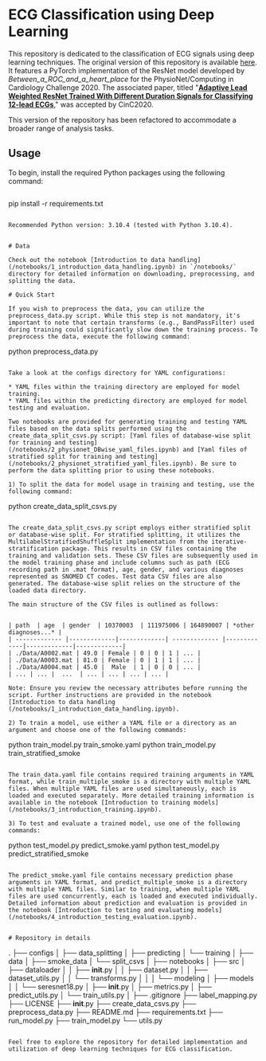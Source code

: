 # ECG Classification using Deep Learning

This repository is dedicated to the classification of ECG signals using deep learning techniques. The original version of this repository is available [here](https://github.com/ZhaoZhibin/Physionet2020model). It features a PyTorch implementation of the ResNet model developed by *Between_a_ROC_and_a_heart_place* for the PhysioNet/Computing in Cardiology Challenge 2020. The associated paper, titled "[**Adaptive Lead Weighted ResNet Trained With Different Duration Signals for Classifying 12-lead ECGs**](https://physionetchallenges.github.io/2020/papers/112.pdf)," was accepted by CinC2020.

This version of the repository has been refactored to accommodate a broader range of analysis tasks.

## Usage

To begin, install the required Python packages using the following command:

```shell

```
pip install -r requirements.txt
```

Recommended Python version: 3.10.4 (tested with Python 3.10.4).


# Data

Check out the notebook [Introduction to data handling](/notebooks/1_introduction_data_handling.ipynb) in `/notebooks/` directory for detailed information on downloading, preprocessing, and splitting the data.

# Quick Start

If you wish to preprocess the data, you can utilize the preprocess_data.py script. While this step is not mandatory, it's important to note that certain transforms (e.g., BandPassFilter) used during training could significantly slow down the training process. To preprocess the data, execute the following command:
```
python preprocess_data.py

```

Take a look at the configs directory for YAML configurations:

* YAML files within the training directory are employed for model training.
* YAML files within the predicting directory are employed for model testing and evaluation.

Two notebooks are provided for generating training and testing YAML files based on the data splits performed using the create_data_split_csvs.py script: [Yaml files of database-wise split for training and testing](/notebooks/2_physionet_DBwise_yaml_files.ipynb) and [Yaml files of stratified split for training and testing](/notebooks/2_physionet_stratified_yaml_files.ipynb). Be sure to perform the data splitting prior to using these notebooks.

1) To split the data for model usage in training and testing, use the following command:

```
python create_data_split_csvs.py

```

The create_data_split_csvs.py script employs either stratified split or database-wise split. For stratified splitting, it utilizes the MultilabelStratifiedShuffleSplit implementation from the iterative-stratification package. This results in CSV files containing the training and validation sets. These CSV files are subsequently used in the model training phase and include columns such as path (ECG recording path in .mat format), age, gender, and various diagnoses represented as SNOMED CT codes. Test data CSV files are also generated. The database-wise split relies on the structure of the loaded data directory.

The main structure of the CSV files is outlined as follows:


| path  | age  | gender  | 10370003  | 111975006 | 164890007 | *other diagnoses...* |
| ------------- |-------------|-------------| ------------- |-------------|-------------|-------------|
| ./Data/A0002.mat | 49.0 | Female | 0 | 0 | 1 | ... |
| ./Data/A0003.mat | 81.0 | Female | 0 | 1 | 1 | ... |
| ./Data/A0004.mat | 45.0 |  Male  | 1 | 0 | 0 | ... |
| ... | ... |  ...  | ... | ... | ... | ... |

Note: Ensure you review the necessary attributes before running the script. Further instructions are provided in the notebook [Introduction to data handling (/notebooks/1_introduction_data_handling.ipynb). 

2) To train a model, use either a YAML file or a directory as an argument and choose one of the following commands:

```
python train_model.py train_smoke.yaml
python train_model.py train_stratified_smoke

```

The train_data.yaml file contains required training arguments in YAML format, while train_multiple_smoke is a directory with multiple YAML files. When multiple YAML files are used simultaneously, each is loaded and executed separately. More detailed training information is available in the notebook [Introduction to training models](/notebooks/3_introduction_training.ipynb).

3) To test and evaluate a trained model, use one of the following commands:

```
python test_model.py predict_smoke.yaml
python test_model.py predict_stratified_smoke

```

The predict_smoke.yaml file contains necessary prediction phase arguments in YAML format, and predict_multiple_smoke is a directory with multiple YAML files. Similar to training, when multiple YAML files are used concurrently, each is loaded and executed individually. Detailed information about prediction and evaluation is provided in the notebook [Introduction to testing and evaluating models](/notebooks/4_introduction_testing_evaluation.ipynb).


# Repository in details

```
.
├── configs
│   ├── data_splitting
│   ├── predicting
│   └── training
│
├── data
│   ├── smoke_data
│   └── split_csvs
│
├── notebooks
│
├── src
│   ├── dataloader
│   │   ├── __init__.py
│   │   ├── dataset.py
│   │   ├── dataset_utils.py
│   │   └── transforms.py
│   │
│   └── modeling
│       ├── models
│       │   └── seresnet18.py
│       ├── __init__.py
│       ├── metrics.py
│       ├── predict_utils.py
│       └── train_utils.py
│
├── .gitignore
├── label_mapping.py
├── LICENSE
├── __init__.py
├── create_data_csvs.py
├── preprocess_data.py
├── README.md
├── requirements.txt
├── run_model.py
├── train_model.py
└── utils.py


```

Feel free to explore the repository for detailed implementation and utilization of deep learning techniques for ECG classification.
